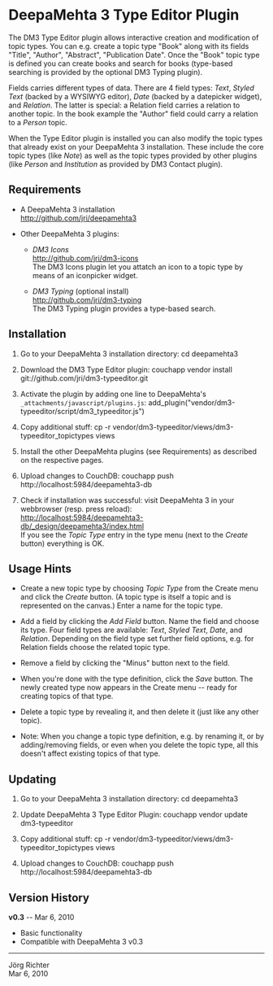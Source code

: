 
DeepaMehta 3 Type Editor Plugin
===============================

The DM3 Type Editor plugin allows interactive creation and modification of topic types. You can e.g. create a topic type "Book" along with its fields "Title", "Author", "Abstract", "Publication Date". Once the "Book" topic type is defined you can create books and search for books (type-based searching is provided by the optional DM3 Typing plugin).

Fields carries different types of data. There are 4 field types: *Text*, *Styled Text* (backed by a WYSIWYG editor), *Date* (backed by a datepicker widget), and *Relation*. The latter is special: a Relation field carries a relation to another topic. In the book example the "Author" field could carry a relation to a *Person* topic.

When the Type Editor plugin is installed you can also modify the topic types that already exist on your DeepaMehta 3 installation. These include the core topic types (like *Note*) as well as the topic types provided by other plugins (like *Person* and *Institution* as provided by DM3 Contact plugin).


Requirements
------------

* A DeepaMehta 3 installation  
  <http://github.com/jri/deepamehta3>

* Other DeepaMehta 3 plugins:

  - *DM3 Icons*  
    <http://github.com/jri/dm3-icons>  
    The DM3 Icons plugin let you attatch an icon to a topic type by means of an iconpicker widget.

  - *DM3 Typing* (optional install)  
    <http://github.com/jri/dm3-typing>  
    The DM3 Typing plugin provides a type-based search.


Installation
------------

1.  Go to your DeepaMehta 3 installation directory:
        cd deepamehta3

2.  Download the DM3 Type Editor plugin:
        couchapp vendor install git://github.com/jri/dm3-typeeditor.git

3.  Activate the plugin by adding one line to DeepaMehta's `_attachments/javascript/plugins.js`:
        add_plugin("vendor/dm3-typeeditor/script/dm3_typeeditor.js")

4.  Copy additional stuff:
        cp -r vendor/dm3-typeeditor/views/dm3-typeeditor_topictypes views

5.  Install the other DeepaMehta plugins (see Requirements) as described on the respective pages.

6.  Upload changes to CouchDB:
        couchapp push http://localhost:5984/deepamehta3-db

7.  Check if installation was successful: visit DeepaMehta 3 in your webbrowser (resp. press reload):  
    <http://localhost:5984/deepamehta3-db/_design/deepamehta3/index.html>  
    If you see the *Topic Type* entry in the type menu (next to the *Create* button) everything is OK.


Usage Hints
-----------

*   Create a new topic type by choosing *Topic Type* from the Create menu and click the *Create* button.
    (A topic type is itself a topic and is represented on the canvas.) Enter a name for the topic type.

*   Add a field by clicking the *Add Field* button. Name the field and choose its type.
    Four field types are available: *Text*, *Styled Text*, *Date*, and *Relation*.
    Depending on the field type set further field options, e.g. for Relation fields choose the related topic type.

*   Remove a field by clicking the "Minus" button next to the field.

*   When you're done with the type definition, click the *Save* button.
    The newly created type now appears in the Create menu -- ready for creating topics of that type.

*   Delete a topic type by revealing it, and then delete it (just like any other topic).

*   Note: When you change a topic type definition, e.g. by renaming it, or by adding/removing fields,
    or even when you delete the topic type, all this doesn't affect existing topics of that type.


Updating
--------

1.  Go to your DeepaMehta 3 installation directory:
        cd deepamehta3

2.  Update DeepaMehta 3 Type Editor Plugin:
        couchapp vendor update dm3-typeeditor

3.  Copy additional stuff:
        cp -r vendor/dm3-typeeditor/views/dm3-typeeditor_topictypes views

4.  Upload changes to CouchDB:
        couchapp push http://localhost:5984/deepamehta3-db


Version History
---------------

**v0.3** -- Mar 6, 2010

* Basic functionality
* Compatible with DeepaMehta 3 v0.3


------------
Jörg Richter  
Mar 6, 2010
